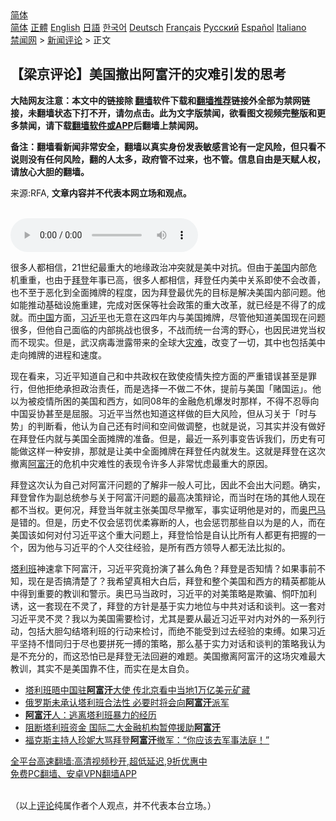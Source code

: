 <!-- 面包屑导航 --> <div class="breadcrumb"><!-- GTranslate: https://gtranslate.io/ -->  <div class="switcher notranslate">  <div class="selected">  <a href="#" onclick="return false;"> 简体</a>  </div>  <div class="option">  <a href="https://www.bannedbook.org" onclick="doGTranslate('zh-CN|zh-CN');jQuery('div.switcher div.selected a').html(jQuery(this).html());return false;" title="简体中文" class="nturl selected"> 简体</a>  <a href="https://www.bannedbook.org/zh-tw/" onclick="doGTranslate('zh-CN|zh-TW');jQuery('div.switcher div.selected a').html(jQuery(this).html());return false;" title="繁體中文" class="nturl"> 正體</a>  <a href="https://www.bannedbook.org/en/" onclick="doGTranslate('zh-CN|en');jQuery('div.switcher div.selected a').html(jQuery(this).html());return false;" title="English" class="nturl"> English</a>  <a href="https://www.bannedbook.org/ja/" onclick="doGTranslate('zh-CN|ja');jQuery('div.switcher div.selected a').html(jQuery(this).html());return false;" title="日本語" class="nturl"> 日語</a>  <a href="https://www.bannedbook.org/ko/" onclick="doGTranslate('zh-CN|ko');jQuery('div.switcher div.selected a').html(jQuery(this).html());return false;" title="한국어" class="nturl"> 한국어</a>  <a href="https://www.bannedbook.org/de/" onclick="doGTranslate('zh-CN|de');jQuery('div.switcher div.selected a').html(jQuery(this).html());return false;" title="Deutsch" class="nturl"> Deutsch</a>  <a href="https://www.bannedbook.org/fr/" onclick="doGTranslate('zh-CN|fr');jQuery('div.switcher div.selected a').html(jQuery(this).html());return false;" title="Français" class="nturl"> Français</a>  <a href="https://www.bannedbook.org/ru/" onclick="doGTranslate('zh-CN|ru');jQuery('div.switcher div.selected a').html(jQuery(this).html());return false;" title="Русский" class="nturl"> Русский</a>  <a href="https://www.bannedbook.org/es/" onclick="doGTranslate('zh-CN|es');jQuery('div.switcher div.selected a').html(jQuery(this).html());return false;" title="Español" class="nturl"> Español</a>  <a href="https://www.bannedbook.org/it/" onclick="doGTranslate('zh-CN|it');jQuery('div.switcher div.selected a').html(jQuery(this).html());return false;" title="Italiano" class="nturl"> Italiano</a>  </div>  </div>      <div class='breadcrumb-sub'><!-- Breadcrumb NavXT 6.3.0 --> <a href="https://www.bannedbook.org/" class="home">禁闻网</a> &gt; <a href="https://www.bannedbook.org/bnews/comments/" class="category">新闻评论</a> &gt; 正文</div></div><h2>【梁京评论】美国撤出阿富汗的灾难引发的思考</h2> <p class="notice"><b>大陆网友注意：本文中的链接除 <a href="https://github.com/bannedbook/fanqiang" >翻墙</a>软件下载和<a href="https://github.com/killgcd/justmysocks/blob/master/README.md">翻墙推荐</a>链接外全部为禁网链接，未翻墙状态下打不开，请勿点击。此为文字版禁闻，欲看图文视频完整版和更多禁闻，请下载<a href="https://github.com/bannedbook/fanqiang">翻墙软件或APP</a>后翻墙上禁闻网。</p><p>备注：翻墙看新闻非常安全，翻墙以真实身份发表敏感言论有一定风险，但只看不说则没有任何风险，翻的人太多，政府管不过来，也不管。信息自由是天赋人权，请放心大胆的翻墙。</b></p>  <div class="entry"> <p>来源:RFA, <strong>文章内容并不代表本网立场和观点。</strong></p> <p><br /> <audio controls="controls" preload="metadata" src="https://www.rfa.org/cantonese/commentaries/lj/com-08242021140232.html/@@stream" type="audio/mpeg"><br /> </audio></p>  <p>很多人都相信，21世纪最重大的地缘政治冲突就是美中对抗。但由于<a href="https://www.bannedbook.org/bnews/tag/%e7%be%8e%e5%9b%bd/" class="st_tag internal_tag" rel="tag" title="标签 美国 下的日志">美国</a>内部危机重重，也由于<a href="https://www.bannedbook.org/bnews/tag/%e6%8b%9c%e7%99%bb/" class="st_tag internal_tag" rel="tag" title="标签 拜登 下的日志">拜登</a>年事已高，很多人都相信，拜登任内美中关系即使不会改善，也不至于恶化到全面摊牌的程度，因为拜登最优先的目标是解决美国内部问题。他如能推动基础设施重建，完成对医保等社会政策的重大改革，就已经是不得了的成就。而<span class='wp_keywordlink_affiliate'><a href="https://www.bannedbook.org/" title="中国" target="_blank">中国</a></span>方面，<a href="https://www.bannedbook.org/bnews/tag/%e4%b9%a0%e8%bf%91%e5%b9%b3/" class="st_tag internal_tag" rel="tag" title="标签 习近平 下的日志">习近平</a>也无意在这四年内与美国摊牌，尽管他知道美国现在问题很多，但他自己面临的内部挑战也很多，不战而统一台湾的野心，也因民进党当权而不现实。但是，武汉病毒泄露带来的全球大<a href="https://www.bannedbook.org/bnews/tag/%E7%81%BE%E9%9A%BE/" class="st_tag internal_tag" rel="tag" title="标签 灾难 下的日志">灾难</a>，改变了一切，其中也包括美中走向摊牌的进程和速度。</p> <p>现在看来，习近平知道自己和中共政权在致使疫情失控方面的严重错误甚至是罪行，但他拒绝承担政治责任，而是选择一不做二不休，提前与美国「赌国运」。他以为被疫情所困的美国和西方，如同08年的金融危机爆发时那样，不得不忍辱向中国妥协甚至是屈服。习近平当然也知道这样做的巨大风险，但从习关于「时与势」的判断看，他认为自己还有时间和空间做调整，也就是说，习其实并没有做好在拜登任内就与美国全面摊牌的准备。但是，最近一系列事变告诉我们，历史有可能做这样一种安排，那就是让美中全面摊牌在拜登任内就发生。这就是拜登在这次撤离<a href="https://www.bannedbook.org/bnews/tag/%e9%98%bf%e5%af%8c%e6%b1%97/" class="st_tag internal_tag" rel="tag" title="标签 阿富汗 下的日志">阿富汗</a>的危机中灾难性的表现令许多人非常忧虑最重大的原因。</p>  <p>拜登这次认为自己对阿富汗问题的了解非一般人可比，因此不会出大问题。确实，拜登曾作为副总统参与关于阿富汗问题的最高决策辩论，而当时在场的其他人现在都不当权。更何况，拜登当年就主张美国尽早撤军，事实证明他是对的，而<a href="https://www.bannedbook.org/bnews/tag/%e5%a5%a5%e5%b7%b4%e9%a9%ac/" class="st_tag internal_tag" rel="tag" title="标签 奥巴马 下的日志">奥巴马</a>是错的。但是，历史不仅会惩罚优柔寡断的人，也会惩罚那些自以为是的人，而在美国该如何对付习近平这个重大问题上，拜登恰恰是自认比所有人都更有把握的一个，因为他与习近平的个人交往经验，是所有西方领导人都无法比拟的。</p> <p><a href="https://www.bannedbook.org/bnews/tag/%e5%a1%94%e5%88%a9%e7%8f%ad/" class="st_tag internal_tag" rel="tag" title="标签 塔利班 下的日志">塔利班</a>神速拿下阿富汗，习近平究竟扮演了甚么角色？拜登是否知情？如果事前不知，现在是否搞清楚了？我希望真相大白后，拜登和整个美国和西方的精英都能从中得到重要的教训和警示。奥巴马当政时，习近平的对美策略是欺骗、恫吓加利诱，这一套现在不灵了，拜登的方针是基于实力地位与中共对话和谈判。这一套对习近平灵不灵？我以为美国需要检讨，尤其是要从最近习近平对内对外的一系列行动，包括大胆勾结塔利班的行动来检讨，而绝不能受到过去经验的束缚。如果习近平坚持不惜同归于尽也要拼死一搏的策略，那么基于实力对话和谈判的策略我认为是不充分的，而这恐怕已是拜登无法回避的难题。美国撤离阿富汗的这场灾难最大教训，其实不是美国靠不住，而实在是太自负。</p>  <ul class='op-related-articles' title='相关阅读'> <li><a href='https://www.bannedbook.org/bnews/headline/20210825/1612946.html' target='_blank'>塔利班晤中国驻<b>阿富汗</b>大使 传北京看中当地1万亿美元矿藏</a></li> <li><a href='https://www.bannedbook.org/bnews/comments/20210825/1612938.html' target='_blank'>俄罗斯未承认塔利班合法性 必要时将会向<b>阿富汗</b>派军</a></li> <li><a href='https://www.bannedbook.org/bnews/bannedvideo/20210825/1612924.html' target='_blank'><b>阿富汗</b>人：逃离塔利班暴力的经历</a></li> <li><a href='https://www.bannedbook.org/bnews/comments/20210825/1612919.html' target='_blank'>阻断塔利班资金 国际二大金融机构暂停援助<b>阿富汗</b></a></li> <li><a href='https://www.bannedbook.org/bnews/cnnews/20210825/1612910.html' target='_blank'>福克斯主持人珍妮大骂拜登<b>阿富汗</b>撤军：“你应该去军事法庭！”</a></li> </ul> <p class="texttj"> <a href="https://github.com/bannedbook/fanqiang/wiki/V2ray%E6%9C%BA%E5%9C%BA" target="_blank">全平台高速翻墙:高清视频秒开,超低延迟,9折优惠中</a><br/> <a href="https://github.com/bannedbook/fanqiang/wiki/%E7%A6%81%E9%97%BB%E7%BD%91%E5%AE%89%E5%8D%93%E7%BF%BB%E5%A2%99%E6%96%B0%E9%97%BBAPP" target="_blank">免费PC翻墙、安卓VPN翻墙APP</a></p><p> <br />（以上<span class='wp_keywordlink_affiliate'><a href="https://www.bannedbook.org/bnews/comments/" title="新闻评论" target="_blank">评论</a></span>纯属作者个人观点，并不代表本台立场。）</p> <a name='sharetosocial'></a>  <div style="margin-bottom:5px;padding-bottom:5px;clear:both"> <div id="archive-pix-1" class="banner-ads"> <!-- AuctionX Display platform tag START --> <div id="26318x728x90x621x_ADSLOT2" clicktrack="%%CLICK_URL_ESC%%"></div> <!-- AuctionX Display platform tag END --> </div> <div id="archive-pix-2" class="banner-ads"> <!-- AuctionX Display platform tag START --> <div id="26315x300x250x621x_ADSLOT2" clicktrack="%%CLICK_URL_ESC%%"></div> <!-- AuctionX Display platform tag END --> </div> </div>  <div id="archive-pix-1" class="banner-ads"> <!-- AuctionX Display platform tag START --> <div id="26318x728x90x621x_ADSLOT3" clicktrack="%%CLICK_URL_ESC%%"></div> <!-- AuctionX Display platform tag END --> </div> </div><!--END ENTRY--> 